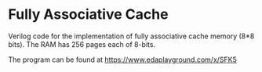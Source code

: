 # Fully Associative Cache
Verilog code for the implementation of fully associative cache memory (8*8 bits). The RAM has 256 pages each of 8-bits.

The program can be found at https://www.edaplayground.com/x/SFK5
